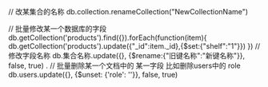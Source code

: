 // 改某集合的名称
db.collection.renameCollection("NewCollectionName")

// 批量修改某一个数据库的字段
db.getCollection('products').find({}).forEach(function(item){
  db.getCollection('products').update({"_id":item._id},{$set:{"shelf":"1"}})
})
// 修改字段名称
db.集合名称.update({}, {$rename:{"旧键名称":"新键名称"}}, false, true)
.
// 批量删除某一个文档中的 某一字段 
比如删除users中的 role
db.users.update({}, {$unset: {'role': ''}}, false, true)